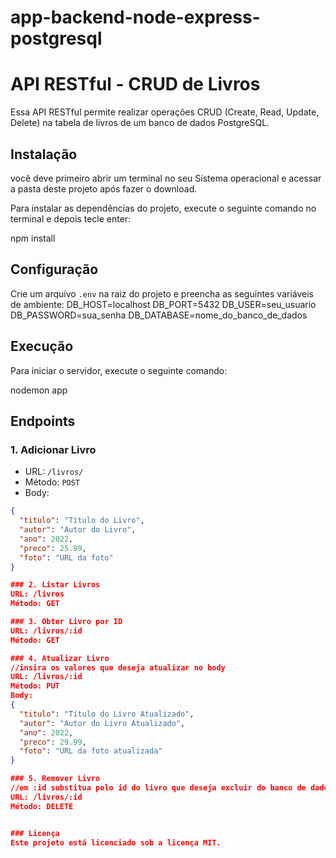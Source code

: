 # app-backend-node-express-postgresql
# API RESTful - CRUD de Livros

Essa API RESTful permite realizar operações CRUD (Create, Read, Update, Delete) na tabela de livros 
de um banco de dados PostgreSQL.

## Instalação
você deve primeiro abrir um terminal no seu Sistema operacional e acessar a pasta deste projeto após fazer o download.

Para instalar as dependências do projeto, execute o seguinte comando no terminal e depois tecle enter:

npm install

## Configuração

Crie um arquivo `.env` na raiz do projeto e preencha as seguintes variáveis de ambiente:
DB_HOST=localhost
DB_PORT=5432
DB_USER=seu_usuario
DB_PASSWORD=sua_senha
DB_DATABASE=nome_do_banco_de_dados


## Execução

Para iniciar o servidor, execute o seguinte comando:

nodemon app


## Endpoints

### 1. Adicionar Livro

- URL: `/livros/`
- Método: `POST`
- Body:

```json
{
  "titulo": "Título do Livro",
  "autor": "Autor do Livro",
  "ano": 2022,
  "preco": 25.99,
  "foto": "URL da foto"
}

### 2. Listar Livros
URL: /livros
Método: GET

### 3. Obter Livro por ID
URL: /livros/:id
Método: GET

### 4. Atualizar Livro 
//insira os valores que deseja atualizar no body
URL: /livros/:id
Método: PUT
Body:
{
  "titulo": "Título do Livro Atualizado",
  "autor": "Autor do Livro Atualizado",
  "ano": 2022,
  "preco": 29.99,
  "foto": "URL da foto atualizada"
}

### 5. Remover Livro
//em :id substitua pelo id do livro que deseja excluir do banco de dados
URL: /livros/:id
Método: DELETE


### Licença
Este projeto está licenciado sob a licença MIT.

